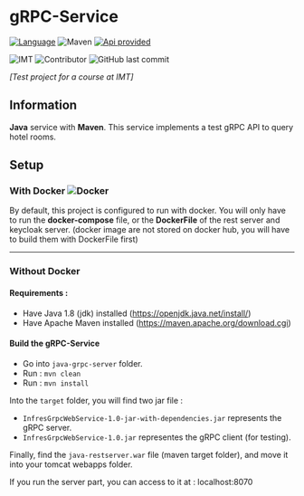 # gRPC-Service

[![Language](https://shield.lylium.fr:/github/languages/top/KontainPluton/gRPC-Service?color=007396&logo=java&logoColor=white&labelColor=bd7509&style=for-the-badge)](https://openjdk.java.net/)
![Maven](https://shield.lylium.fr/badge/Use-Maven-C71A36?logo=Apache-Maven&logoColor=white&style=for-the-badge)
[![Api provided](https://shield.lylium.fr/badge/API%20provided-gRPC-00afac?logo=grpc&logoColor=white&style=for-the-badge)](https://grpc.io/)

![IMT](https://shield.lylium.fr/badge/Made%20at-IMT%20Mines%20Al%C3%A8s-00bcd7?logo=mines&logoColor=white&style=for-the-badge&labelColor=black)
![Contributor](https://shield.lylium.fr:/github/contributors/KontainPluton/gRPC-Service?style=for-the-badge)
![GitHub last commit](https://shield.lylium.fr:/github/last-commit/KontainPluton/gRPC-Service?style=for-the-badge)

*[Test project for a course at IMT]*

## Information

**Java** service with **Maven**.
This service implements a test gRPC API to query hotel rooms.

## Setup

### With Docker ![Docker](https://shield.lylium.fr/badge/-Docker-2496ED?logo=docker&logoColor=white&style=f&style=flat-square)

By default, this project is configured to run with docker. You will only have to run the **docker-compose** file, or the **DockerFile** of the rest server and keycloak server. (docker image are not stored on docker hub, you will have to build them with DockerFile first)

---

### Without Docker

#### **Requirements :**

- Have Java 1.8 (jdk) installed (https://openjdk.java.net/install/)
- Have Apache Maven installed (https://maven.apache.org/download.cgi)

#### **Build the gRPC-Service**

- Go into `java-grpc-server` folder.
- Run : `mvn clean`
- Run : `mvn install`

Into the `target` folder, you will find two jar file :
- `InfresGrpcWebService-1.0-jar-with-dependencies.jar` represents the gRPC server.
- `InfresGrpcWebService-1.0.jar` representes the gRPC client (for testing).

Finally, find the `java-restserver.war` file (maven target folder), and move it into your tomcat webapps folder.



If you run the server part, you can access to it at : localhost:8070
